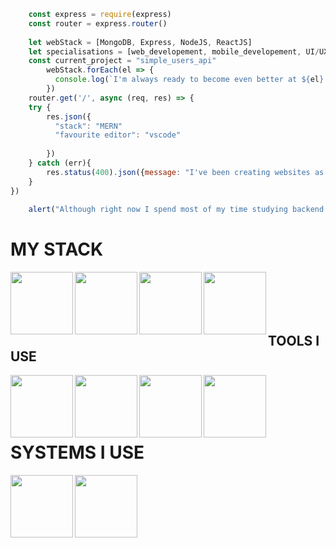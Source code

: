 ```about_me.js
    const express = require(express)
    const router = express.router()
   
    let webStack = [MongoDB, Express, NodeJS, ReactJS]
    let specialisations = [web_developement, mobile_developement, UI/UX_Design]
    const current_project = "simple_users_api"
        webStack.forEach(el => {
          console.log(`I'm always ready to become even better at ${el}!`);
        })
    router.get('/', async (req, res) => {
    try {
        res.json({
          "stack": "MERN"
          "favourite editor": "vscode"
          
        })
    } catch (err){
        res.status(400).json({message: "I've been creating websites as a freelance frontend developer for nearly 4 years"})
    }
})
    
    alert("Although right now I spend most of my time studying backend developement")

```

<h1>MY STACK</h1>
<img align="left" height="100" width="100" src="https://cdn.jsdelivr.net/gh/devicons/devicon/icons/mongodb/mongodb-original.svg" />
<img align="left" height="100" width="100" src="https://cdn.jsdelivr.net/gh/devicons/devicon/icons/express/express-original.svg" />
<img align="left" height="100" width="100" src="https://cdn.jsdelivr.net/gh/devicons/devicon/icons/react/react-original.svg" />
<img align="left" height="100" width="100" src="https://cdn.jsdelivr.net/gh/devicons/devicon/icons/nodejs/nodejs-plain.svg" />
<br></br>
<br></br>
<h2>TOOLS I USE</h2>
<img align="left" height="100" width="100" src="https://cdn.jsdelivr.net/gh/devicons/devicon/icons/vscode/vscode-original.svg" />
<img align="left" height="100" width="100" src="https://cdn.simpleicons.org/insomnia" />
<img align="left" height="100" width="100" src="https://cdn.jsdelivr.net/gh/devicons/devicon/icons/sass/sass-original.svg" />
<img align="left" height="100" width="100" src="https://cdn.jsdelivr.net/gh/devicons/devicon/icons/typescript/typescript-original.svg" />
          
<br></br>
<br></br>
<h1>SYSTEMS I USE</h2>
<img align="left" height="100" width="100" src="https://cdn.simpleicons.org/zorin" />
<img align="left" height="100" width="100" src="https://cdn.jsdelivr.net/gh/devicons/devicon/icons/windows8/windows8-original.svg" />
          


          
                    
          
          
                                                                   
